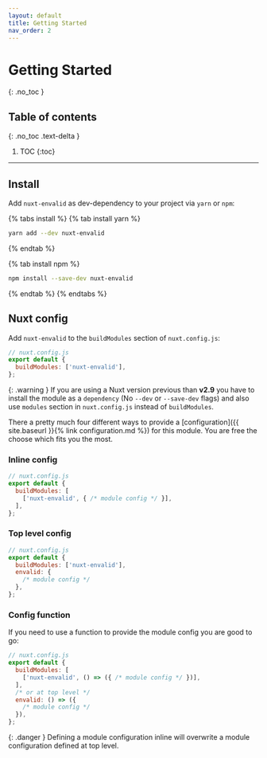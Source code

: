 ```yaml
---
layout: default
title: Getting Started
nav_order: 2
---
```


# Getting Started
{: .no_toc }

## Table of contents
{: .no_toc .text-delta }

1. TOC
{:toc}

---

## Install

Add `nuxt-envalid` as dev-dependency to your project via `yarn` or `npm`:

{% tabs install %}
  {% tab install yarn %}
  ```sh
  yarn add --dev nuxt-envalid
  ```
  {% endtab %}

  {% tab install npm %}
  ```sh
  npm install --save-dev nuxt-envalid
  ```
  {% endtab %}
{% endtabs %}

## Nuxt config

Add `nuxt-envalid` to the `buildModules` section of `nuxt.config.js`:

```js
// nuxt.config.js
export default {
  buildModules: ['nuxt-envalid'],
};
```

{: .warning }
If you are using a Nuxt version previous than **v2.9** you have to install the module as a `dependency` (No `--dev` or `--save-dev` flags) and also use `modules` section in `nuxt.config.js` instead of `buildModules`.

There a pretty much four different ways to provide a [configuration]({{ site.baseurl }}{% link configuration.md %}) for this module. You are free the choose which fits you the most.

### Inline config

```js
// nuxt.config.js
export default {
  buildModules: [
    ['nuxt-envalid', { /* module config */ }],
  ],
};
```

### Top level config

```js
// nuxt.config.js
export default {
  buildModules: ['nuxt-envalid'],
  envalid: {
    /* module config */
  },
};
```

### Config function

If you need to use a function to provide the module config you are good to go:

```js
// nuxt.config.js
export default {
  buildModules: [
    ['nuxt-envalid', () => ({ /* module config */ })],
  ],
  /* or at top level */
  envalid: () => ({
    /* module config */
  }),
};
```

{: .danger }
Defining a module configuration inline will overwrite a module configuration defined at top level.

